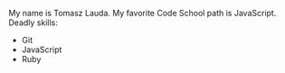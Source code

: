 My name is Tomasz Lauda.
My favorite Code School path is JavaScript.
Deadly skills:
* Git
* JavaScript
* Ruby